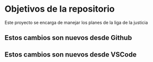 # Objetivos de la repositorio

Este proyecto se encarga de manejar los planes de la liga de la justicia


## Estos cambios son nuevos desde Github
## Estos cambios son nuevos desde VSCode
